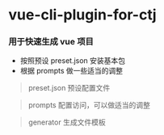 # vue-cli-plugin-for-ctj

### 用于快速生成 vue 项目

* 按照预设 preset.json 安装基本包
* 根据 prompts 做一些适当的调整

> preset.json 预设配置文件

> prompts 配置访问，可以做适当的调整

> generator 生成文件模板
